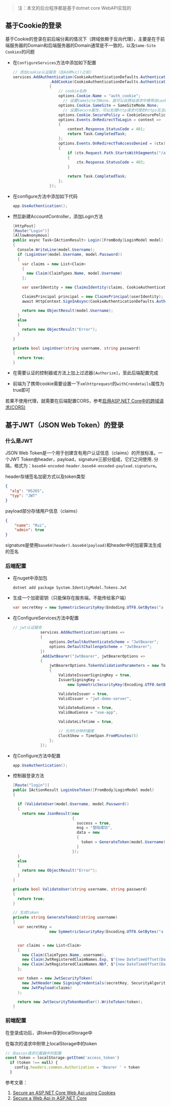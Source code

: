 > 注：本文的后台程序都是基于dotnet core WebAPI实现的

## 基于Cookie的登录

基于Cookie的登录在前后端分离的情况下（跨域依赖于反向代理），主要是在于前端服务器的Domain和后端服务器的Domain通常是不一致的，以及`Same-Site Cookies`的问题

- 在`ConfigureServices`方法中添加如下配置

  ```c#
  // 添加cookie认证服务（在AddMvc()之前）
  services.AddAuthentication(CookieAuthenticationDefaults.AuthenticationScheme)
                  .AddCookie(CookieAuthenticationDefaults.AuthenticationScheme, options =>
                  {
                      // cookie名称
                      options.Cookie.Name = "auth_cookie";
                    	// 设置SameSite为None，就可以在跨站请求中携带该cookie
                      options.Cookie.SameSite = SameSiteMode.None;
                    	// 设置Secure属性，可以处理http请求代理到https无法携带cookie的问题
                      options.Cookie.SecurePolicy = CookieSecurePolicy.None;
                      options.Events.OnRedirectToLogin = context =>
                      {
                          context.Response.StatusCode = 401;
                          return Task.CompletedTask;
                      };
                      options.Events.OnRedirectToAccessDenied = (ctx) =>
                      {
                          if (ctx.Request.Path.StartsWithSegments("/api") && ctx.Response.StatusCode == 200)
                          {
                              ctx.Response.StatusCode = 403;
                          }
  
                          return Task.CompletedTask;
                      };
                  });
  ```

- 在configure方法中添加如下代码

  ```C#
  app.UseAuthentication();
  ```

- 然后新建AccountController，添加Login方法

  ```C#
  [HttpPost]
  [Route("Login")]
  [AllowAnonymous]
  public async Task<IActionResult> Login([FromBody]LoginModel model)
  {
    Console.WriteLine(model.Username);
    if (LoginUser(model.Username, model.Password))
    {
      var claims = new List<Claim>
      {
        new Claim(ClaimTypes.Name, model.Username)
      };
  
      var userIdentity = new ClaimsIdentity(claims, CookieAuthenticationDefaults.AuthenticationScheme);
  
      ClaimsPrincipal principal = new ClaimsPrincipal(userIdentity);
      await HttpContext.SignInAsync(CookieAuthenticationDefaults.AuthenticationScheme, principal);
  
      return new ObjectResult(model.Username);
    }
    else
    {
      return new ObjectResult("Error");
    }
  }
  
  private bool LoginUser(string username, string password)
  {
    return true;
  }
  ```

- 在需要认证的控制器或方法上加上过滤器`[Authorize]`，至此后端配置完成

- 前端为了携带cookie需要设置一下`xmlhttprequest`的`withCrendetails`属性为true即可

若果不使用代理，就需要在后端配置CORS，参考[启用ASP.NET Core中的跨域请求(CORS)](<https://docs.microsoft.com/zh-cn/aspnet/core/security/cors?view=aspnetcore-2.2>)



## 基于JWT（JSON Web Token）的登录

### 什么是JWT

JSON Web Token是一个用于创建含有用户认证信息（claims）的开放标准。一个JWT Token由header，payload，signature三部分组成，它们之间使用`.`分隔，格式为：`base64-encoded-header.base64-encoded-payload.signature`。

header存储签名加密方式以及token类型

```json
{
  "alg": "HS265",
  "typ": "JWT"
}
```

payload部分存储用户信息（claims）

```json
{
    "name": "Rui",
    "admin": true
}
```

signature是使用`base64(header).base64(payload)`和header中的加密算法生成的签名

### 后端配置

- 在nuget中添加包

  `dotnet add package System.IdentityModel.Tokens.Jwt`

- 生成一个加密密钥（只能保存在服务端，不能传给客户端）

  ```C#
  var secretKey = new SymmetricSecurityKey(Endoding.UTF8.GetBytes("a secret that needs to be at least 16 characters long"));
  ```

- 在ConfigureServices方法中配置

  ```C#
  // jwt认证服务
              services.AddAuthentication(options =>
              {
                  options.DefaultAuthenticateScheme = "JwtBearer";
                  options.DefaultChallengeScheme = "JwtBearer";
              })
              .AddJwtBearer("JwtBearer", jwtBearerOptions =>
              {
                  jwtBearerOptions.TokenValidationParameters = new TokenValidationParameters
                  {
                      ValidateIssuerSigningKey = true,
                      IssuerSigningKey = 
                          new SymmetricSecurityKey(Encoding.UTF8.GetBytes("a secret that needs to be at least 16 characters long")),
  
                      ValidateIssuer = true,
                      ValidIssuer = "jwt-demo-server",
  
                      ValidateAudience = true,
                      ValidAudience = "vue-app",
  
                      ValidateLifetime = true,
  
                      // 允许5分钟的偏差
                      ClockSkew = TimeSpan.FromMinutes(5)
                  };
              });
  ```

- 在Configure方法中配置

  ```C#
  app.UseAuthentication();
  ```

  

- 控制器登录方法

  ```C#
  [Route("login")]
  public IActionResult LoginUseToken([FromBody]LoginModel model)
  {
  
    if (ValidateUser(model.Username, model.Password))
    {
      return new JsonResult(new
                            {
                              success = true,
                              msg = "登陆成功",
                              data = new
                              {
                                token = GenerateToken(model.Username)
                              }
                            });
    }
    else
    {
      return new ObjectResult("Error");
    }
  }
  
  private bool ValidateUser(string username, string password)
  {
    return true;
  }
  
  // 生成token
  private string GenerateToken2(string username)
  {
    var secretKey =
                  new SymmetricSecurityKey(Encoding.UTF8.GetBytes("a secret that needs to be at least 16 characters long"));
  
  
    var claims = new List<Claim>
    {
      new Claim(ClaimTypes.Name, username),
      new Claim(JwtRegisteredClaimNames.Exp, $"{new DateTimeOffset(DateTime.Now.AddDays(1)).ToUnixTimeSeconds()}"),
      new Claim(JwtRegisteredClaimNames.Nbf, $"{new DateTimeOffset(DateTime.Now).ToUnixTimeSeconds()}")
    };
  
    var token = new JwtSecurityToken(
      new JwtHeader(new SigningCredentials(secretKey, SecurityAlgorithms.HmacSha256)),
      new JwtPayload(claims)
    );
  
    return new JwtSecurityTokenHandler().WriteToken(token);
  }
  ```

### 前端配置

在登录成功后，讲token存到localStorage中

在每次的请求中附带上localStorage中的token

```js
// 在axios请求拦截器中的配置
const token = localStorage.getItem('access_token')
  if (token !== null) {
    config.headers.common.Authorization = 'Bearer ' + token
  }
```



参考文章：

1. [Secure an ASP.NET Core Web Api using Cookies](<https://www.blinkingcaret.com/2018/07/18/secure-an-asp-net-core-web-api-using-cookies/>)
2. [Secure a Web Api in ASP.NET Core](<https://www.blinkingcaret.com/2017/09/06/secure-web-api-in-asp-net-core/>)

